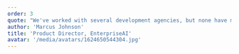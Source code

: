 ```yaml
---
order: 3
quote: "We've worked with several development agencies, but none have matched NITM's combination of speed, quality, and business understanding."
author: 'Marcus Johnson'
title: 'Product Director, EnterpriseAI'
avatar: '/media/avatars/1624650544304.jpg'
---
```


